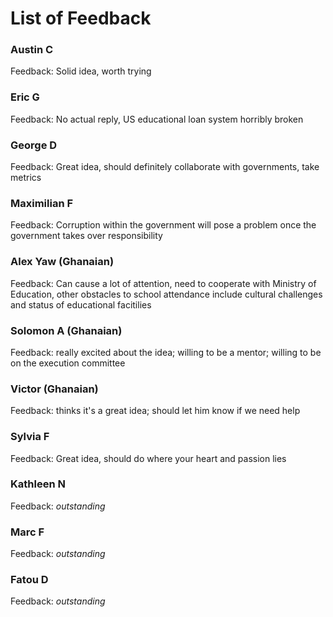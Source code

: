 # List of Feedback

### Austin C
Feedback: Solid idea, worth trying

### Eric G
Feedback: No actual reply, US educational loan system horribly broken

### George D
Feedback: Great idea, should definitely collaborate with governments, take metrics

### Maximilian F
Feedback: Corruption within the government will pose a problem once the government takes over responsibility

### Alex Yaw (Ghanaian)
Feedback: Can cause a lot of attention, need to cooperate with Ministry of Education, other obstacles to school attendance include cultural challenges and status of educational facitilies

### Solomon A (Ghanaian)
Feedback: really excited about the idea; willing to be a mentor; willing to be on the execution committee

### Victor (Ghanaian)
Feedback: thinks it's a great idea; should let him know if we need help

### Sylvia F
Feedback: Great idea, should do where your heart and passion lies

### Kathleen N
Feedback: *outstanding*

### Marc F
Feedback: *outstanding*

### Fatou D
Feedback: *outstanding*